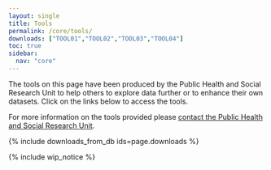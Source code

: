 ```yaml
---
layout: single
title: Tools
permalink: /core/tools/
downloads: ["TOOL01","TOOL02","TOOL03","TOOL04"]
toc: true
sidebar:
  nav: "core"
---
```


The tools on this page have been produced by the Public Health and Social Research Unit to help others to explore data further or to enhance their own datasets. Click on the links below to access the tools.

For more information on the tools provided please [contact the Public Health and Social Research Unit](/contact/).

{% include downloads_from_db ids=page.downloads %}

{% include wip_notice %}
